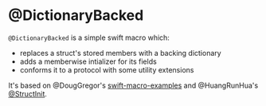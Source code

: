 # @DictionaryBacked

`@DictionaryBacked` is a simple swift macro which:
* replaces a struct's stored members with a backing dictionary
* adds a memberwise intializer for its fields
* conforms it to a protocol with some utility extensions

It's based on @DougGregor's [swift-macro-examples](https://github.com/DougGregor/swift-macro-examples) and @HuangRunHua's [@StructInit](https://github.com/HuangRunHua/wwdc23-code-notes/struct-initial-macro).

